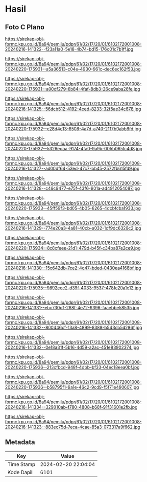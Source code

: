 # Hasil

## Foto C Plano

https://sirekap-obj-formc.kpu.go.id/8a94/pemilu/pdpr/61/02/17/20/01/6102172001008-20240216-141322--f23a11a0-5e18-4b74-bd15-176c01c7b1ff.jpg

https://sirekap-obj-formc.kpu.go.id/8a94/pemilu/pdpr/61/02/17/20/01/6102172001008-20240220-175931--a5a36513-c04e-4930-961c-dec6ec162f53.jpg

https://sirekap-obj-formc.kpu.go.id/8a94/pemilu/pdpr/61/02/17/20/01/6102172001008-20240220-175931--a00df279-6b84-4faf-8db3-26ce9aba26fe.jpg

https://sirekap-obj-formc.kpu.go.id/8a94/pemilu/pdpr/61/02/17/20/01/6102172001008-20240216-141325--56dcb512-4192-4ced-8233-32f5ae34c678.jpg

https://sirekap-obj-formc.kpu.go.id/8a94/pemilu/pdpr/61/02/17/20/01/6102172001008-20240220-175932--c28d4c13-8508-4a7d-a740-2117b0abb8fd.jpg

https://sirekap-obj-formc.kpu.go.id/8a94/pemilu/pdpr/61/02/17/20/01/6102172001008-20240220-175932--5326edaa-9174-4fa0-9a9b-005b065fc4d8.jpg

https://sirekap-obj-formc.kpu.go.id/8a94/pemilu/pdpr/61/02/17/20/01/6102172001008-20240216-141327--ad00df64-53ed-47c7-bb45-2572fb615fd9.jpg

https://sirekap-obj-formc.kpu.go.id/8a94/pemilu/pdpr/61/02/17/20/01/6102172001008-20240216-141328--c46c9477-e75f-43f6-901a-ad4912054087.jpg

https://sirekap-obj-formc.kpu.go.id/8a94/pemilu/pdpr/61/02/17/20/01/6102172001008-20240220-175933--45ff59f3-bd05-4b05-8265-4dcbfcba1933.jpg

https://sirekap-obj-formc.kpu.go.id/8a94/pemilu/pdpr/61/02/17/20/01/6102172001008-20240216-141329--774e20a3-4a81-40cb-a032-1df9dc6326c2.jpg

https://sirekap-obj-formc.kpu.go.id/8a94/pemilu/pdpr/61/02/17/20/01/6102172001008-20240220-175934--8c8cfeee-21d1-479d-b45f-c34ba87e2ce9.jpg

https://sirekap-obj-formc.kpu.go.id/8a94/pemilu/pdpr/61/02/17/20/01/6102172001008-20240216-141330--15c642db-7ce2-4c47-bded-0430ea4168bf.jpg

https://sirekap-obj-formc.kpu.go.id/8a94/pemilu/pdpr/61/02/17/20/01/6102172001008-20240220-175935--9892cee2-d39f-4033-9537-478fc20a1c12.jpg

https://sirekap-obj-formc.kpu.go.id/8a94/pemilu/pdpr/61/02/17/20/01/6102172001008-20240216-141331--ebc730d1-288f-4e72-9396-faaebbe58535.jpg

https://sirekap-obj-formc.kpu.go.id/8a94/pemilu/pdpr/61/02/17/20/01/6102172001008-20240216-141332--800446cf-13a8-4899-8388-b543cb5d286f.jpg

https://sirekap-obj-formc.kpu.go.id/8a94/pemilu/pdpr/61/02/17/20/01/6102172001008-20240216-141332--0e18a31f-5b16-4d59-a2ac-451e83902374.jpg

https://sirekap-obj-formc.kpu.go.id/8a94/pemilu/pdpr/61/02/17/20/01/6102172001008-20240220-175936--213cfbcd-948f-4dbb-bf33-04ec18eea0bf.jpg

https://sirekap-obj-formc.kpu.go.id/8a94/pemilu/pdpr/61/02/17/20/01/6102172001008-20240220-175936--b58795f1-9a1e-46c2-9cd9-f5f71e490607.jpg

https://sirekap-obj-formc.kpu.go.id/8a94/pemilu/pdpr/61/02/17/20/01/6102172001008-20240216-141334--329010ab-f780-4808-b68f-91f31601e2fb.jpg

https://sirekap-obj-formc.kpu.go.id/8a94/pemilu/pdpr/61/02/17/20/01/6102172001008-20240216-141323--883ec75d-7eca-4cae-85a3-073317a9f662.jpg


## Metadata

| Key        | Value               |
| ---------- | ------------------- |
| Time Stamp | 2024-02-20 22:04:04 |
| Kode Dapil | 6101                |



